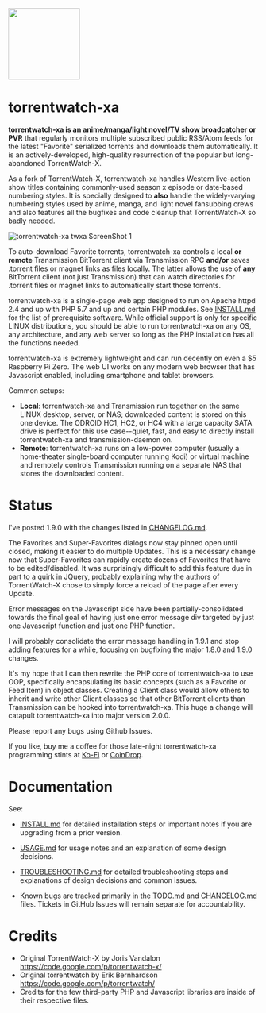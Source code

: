 <img src="http://silverlakecorp.com/torrentwatch-xa/torrentwatch-xa-logo144.png" width="144" height="144"/>

torrentwatch-xa
===============

__torrentwatch-xa is an anime/manga/light novel/TV show broadcatcher or PVR__ that regularly monitors multiple subscribed public RSS/Atom feeds for the latest "Favorite" serialized torrents and downloads them automatically. It is an actively-developed, high-quality resurrection of the popular but long-abandoned TorrentWatch-X.

As a fork of TorrentWatch-X, torrentwatch-xa handles Western live-action show titles containing commonly-used season x episode or date-based numbering styles. It is specially designed to __also__ handle the widely-varying numbering styles used by anime, manga, and light novel fansubbing crews and also features all the bugfixes and code cleanup that TorrentWatch-X so badly needed.

![torrentwatch-xa twxa ScreenShot 1](http://silverlakecorp.com/torrentwatch-xa/twxaScreenShot1.png)

To auto-download Favorite torrents, torrentwatch-xa controls a local __or remote__ Transmission BitTorrent client via Transmission RPC __and/or__ saves .torrent files or magnet links as files locally. The latter allows the use of __any__ BitTorrent client (not just Transmission) that can watch directories for .torrent files or magnet links to automatically start those torrents.

torrentwatch-xa is a single-page web app designed to run on Apache httpd 2.4 and up with PHP 5.7 and up and certain PHP modules. See [INSTALL.md](INSTALL.md) for the list of prerequisite software. While official support is only for specific LINUX distributions, you should be able to run torrentwatch-xa on any OS, any architecture, and any web server so long as the PHP installation has all the functions needed.

torrentwatch-xa is extremely lightweight and can run decently on even a $5 Raspberry Pi Zero. The web UI works on any modern web browser that has Javascript enabled, including smartphone and tablet browsers.

Common setups:

- __Local__: torrentwatch-xa and Transmission run together on the same LINUX desktop, server, or NAS; downloaded content is stored on this one device. The ODROID HC1, HC2, or HC4 with a large capacity SATA drive is perfect for this use case--quiet, fast, and easy to directly install torrentwatch-xa and transmission-daemon on.
- __Remote__: torrentwatch-xa runs on a low-power computer (usually a home-theater single-board computer running Kodi) or virtual machine and remotely controls Transmission running on a separate NAS that stores the downloaded content.

Status
===============

I've posted 1.9.0 with the changes listed in [CHANGELOG.md](CHANGELOG.md).

The Favorites and Super-Favorites dialogs now stay pinned open until closed, making it easier to do multiple Updates. This is a necessary change now that Super-Favorites can rapidly create dozens of Favorites that have to be edited/disabled. It was surprisingly difficult to add this feature due in part to a quirk in JQuery, probably explaining why the authors of TorrentWatch-X chose to simply force a reload of the page after every Update.

Error messages on the Javascript side have been partially-consolidated towards the final goal of having just one error message div targeted by just one Javascript function and just one PHP function.

I will probably consolidate the error message handling in 1.9.1 and stop adding features for a while, focusing on bugfixing the major 1.8.0 and 1.9.0 changes.

It's my hope that I can then rewrite the PHP core of torrentwatch-xa to use OOP, specifically encapsulating its basic concepts (such as a Favorite or Feed Item) in object classes. Creating a Client class would allow others to inherit and write other Client classes so that other BitTorrent clients than Transmission can be hooked into torrentwatch-xa. This huge a change will  catapult torrentwatch-xa into major version 2.0.0.

Please report any bugs using Github Issues.

If you like, buy me a coffee for those late-night torrentwatch-xa programming stints at [Ko-Fi](https://ko-fi.com/dchang0) or [CoinDrop](https://coindrop.to/dchang0/).

Documentation
===============

See:

- [INSTALL.md](INSTALL.md) for detailed installation steps or important notes if you are upgrading from a prior version.

- [USAGE.md](USAGE.md) for usage notes and an explanation of some design decisions.

- [TROUBLESHOOTING.md](TROUBLESHOOTING.md) for detailed troubleshooting steps and explanations of design decisions and common issues.

- Known bugs are tracked primarily in the [TODO.md](TODO.md) and [CHANGELOG.md](CHANGELOG.md) files. Tickets in GitHub Issues will remain separate for accountability.

Credits
===============

- Original TorrentWatch-X by Joris Vandalon https://code.google.com/p/torrentwatch-x/
- Original torrentwatch by Erik Bernhardson https://code.google.com/p/torrentwatch/
- Credits for the few third-party PHP and Javascript libraries are inside of their respective files.
